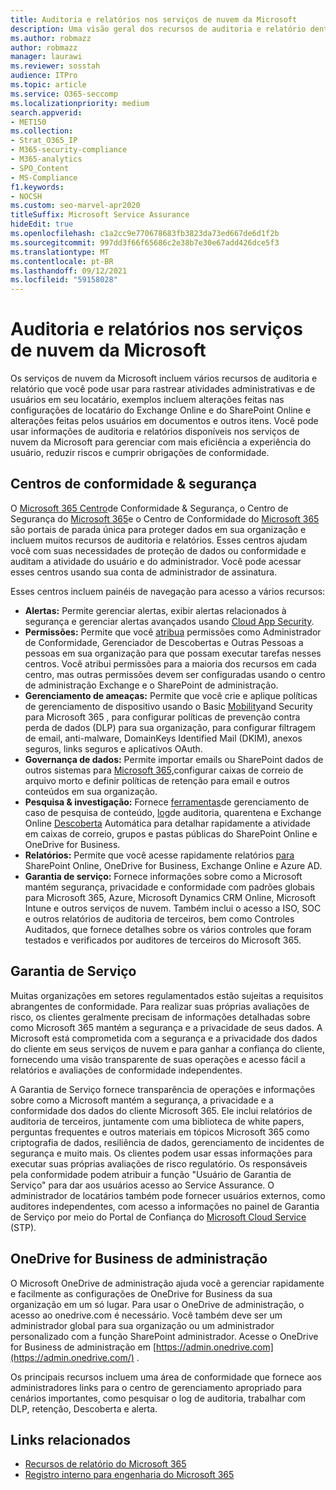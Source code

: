 ```yaml
---
title: Auditoria e relatórios nos serviços de nuvem da Microsoft
description: Uma visão geral dos recursos de auditoria e relatório dentro Office 365, Microsoft 365 e Garantia de Serviço.
ms.author: robmazz
author: robmazz
manager: laurawi
ms.reviewer: sosstah
audience: ITPro
ms.topic: article
ms.service: O365-seccomp
ms.localizationpriority: medium
search.appverid:
- MET150
ms.collection:
- Strat_O365_IP
- M365-security-compliance
- M365-analytics
- SPO_Content
- MS-Compliance
f1.keywords:
- NOCSH
ms.custom: seo-marvel-apr2020
titleSuffix: Microsoft Service Assurance
hideEdit: true
ms.openlocfilehash: c1a2cc9e770678683fb3823da73ed667de6d1f2b
ms.sourcegitcommit: 997dd3f66f65686c2e38b7e30e67add426dce5f3
ms.translationtype: MT
ms.contentlocale: pt-BR
ms.lasthandoff: 09/12/2021
ms.locfileid: "59158028"
---
```

# <a name="auditing-and-reporting-in-microsoft-cloud-services"></a>Auditoria e relatórios nos serviços de nuvem da Microsoft

Os serviços de nuvem da Microsoft incluem vários recursos de auditoria e relatório que você pode usar para rastrear atividades administrativas e de usuários em seu locatário, exemplos incluem alterações feitas nas configurações de locatário do Exchange Online e do SharePoint Online e alterações feitas pelos usuários em documentos e outros itens. Você pode usar informações de auditoria e relatórios disponíveis nos serviços de nuvem da Microsoft para gerenciar com mais eficiência a experiência do usuário, reduzir riscos e cumprir obrigações de conformidade.

## <a name="security--compliance-centers"></a>Centros de conformidade & segurança

O [Microsoft 365 Centro](https://protection.office.com)de Conformidade & Segurança, o Centro de Segurança do [Microsoft 365](https://security.microsoft.com)e o Centro de Conformidade do [Microsoft 365](https://compliance.microsoft.com) são portais de parada única para proteger dados em sua organização e incluem muitos recursos de auditoria e relatórios. Esses centros ajudam você com suas necessidades de proteção de dados ou conformidade e auditam a atividade do usuário e do administrador. Você pode acessar esses centros usando sua conta de administrador de assinatura.

Esses centros incluem painéis de navegação para acesso a vários recursos:

- **Alertas:** Permite gerenciar alertas, exibir alertas relacionados à segurança e gerenciar alertas avançados usando [Cloud App Security](/cloud-app-security/what-is-cloud-app-security).
- **Permissões:** Permite que você [atribua](/microsoft-365/security/office-365-security/grant-access-to-the-security-and-compliance-center) permissões como Administrador de Conformidade, Gerenciador de Descobertas e Outras Pessoas a pessoas em sua organização para que possam executar tarefas nesses centros. Você atribui permissões para a maioria dos recursos em cada centro, mas outras permissões devem ser configuradas usando o centro de administração Exchange e o SharePoint de administração.
- **Gerenciamento de ameaças:** Permite que você crie e aplique políticas de gerenciamento de dispositivo usando o Basic [Mobility](https://support.microsoft.com/office/overview-of-basic-mobility-and-security-for-microsoft-365-faa7d8e5-645d-4d59-839c-c8d4c1869e4a)and Security para Microsoft 365 , para configurar políticas de prevenção contra perda de dados [](/microsoft-365/compliance/data-loss-prevention-policies) (DLP) para sua organização, para configurar filtragem de email, anti-malware, DomainKeys Identified Mail (DKIM), anexos seguros, links seguros e aplicativos OAuth.
- **Governança de dados:** Permite importar emails ou SharePoint dados de outros sistemas para [Microsoft 365,](https://support.office.com/article/Import-PST-files-or-SharePoint-data-to-Office-365-ba688e0a-0fcb-4bd7-8e57-2b669564ea84)configurar caixas de [](/microsoft-365/compliance/retention-policies) correio de arquivo morto e definir políticas de retenção para email e outros conteúdos em sua organização. [](https://support.office.com/article/Enable-archive-mailboxes-in-the-Office-365-Security-Compliance-Center-268a109e-7843-405b-bb3d-b9393b2342ce)
- **Pesquisa & investigação:** Fornece [ferramentas](https://support.office.com/article/Run-a-Content-Search-in-the-Office-365-Security-Compliance-Center-61852fd9-fe8a-4880-a339-cb19ed3bff4a)de gerenciamento de caso de pesquisa de conteúdo, [log](https://support.office.com/article/Search-the-audit-log-in-the-Office-365-Security-Compliance-Center-0d4d0f35-390b-4518-800e-0c7ec95e946c)de auditoria, quarentena e Exchange Online [Descoberta](https://support.office.com/article/Manage-eDiscovery-cases-in-the-Office-365-Security-Compliance-Center-edea80d6-20a7-40fb-b8c4-5e8c8395f6da) Automática para detalhar rapidamente a atividade em caixas de correio, grupos e pastas públicas do SharePoint Online e OneDrive for Business.
- **Relatórios:** Permite que você acesse rapidamente relatórios [para](https://support.office.com/article/Reports-in-the-Office-365-Security-Compliance-Center-7acd33ce-1ec8-49fb-b625-43bac7b58c5a) SharePoint Online, OneDrive for Business, Exchange Online e Azure AD.
- **Garantia de serviço:** Fornece informações sobre como a Microsoft mantém segurança, privacidade e conformidade com padrões globais para Microsoft 365, Azure, Microsoft Dynamics CRM Online, Microsoft Intune e outros serviços de nuvem. Também inclui o acesso a ISO, SOC e outros relatórios de auditoria de terceiros, bem como Controles Auditados, que fornece detalhes sobre os vários controles que foram testados e verificados por auditores de terceiros do Microsoft 365.

## <a name="service-assurance"></a>Garantia de Serviço

Muitas organizações em setores regulamentados estão sujeitas a requisitos abrangentes de conformidade. Para realizar suas próprias avaliações de risco, os clientes geralmente precisam de informações detalhadas sobre como Microsoft 365 mantém a segurança e a privacidade de seus dados. A Microsoft está comprometida com a segurança e a privacidade dos dados do cliente em seus serviços de nuvem e para ganhar a confiança do cliente, fornecendo uma visão transparente de suas operações e acesso fácil a relatórios e avaliações de conformidade independentes.

A Garantia de Serviço fornece transparência de operações e informações sobre como a Microsoft mantém a segurança, a privacidade e a conformidade dos dados do cliente Microsoft 365. Ele inclui relatórios de auditoria de terceiros, juntamente com uma biblioteca de white papers, perguntas frequentes e outros materiais em tópicos Microsoft 365 como criptografia de dados, resiliência de dados, gerenciamento de incidentes de segurança e muito mais. Os clientes podem usar essas informações para executar suas próprias avaliações de risco regulatório. Os responsáveis pela conformidade podem atribuir a função "Usuário de Garantia de Serviço" para dar aos usuários acesso ao Service Assurance. O administrador de locatários também pode fornecer usuários externos, como auditores independentes, com acesso a informações no painel de Garantia de Serviço por meio do Portal de Confiança do [Microsoft Cloud Service](https://aka.ms/STP) (STP).

## <a name="onedrive-for-business-admin-center"></a>OneDrive for Business de administração

O Microsoft OneDrive de administração ajuda você a gerenciar rapidamente e facilmente as configurações de OneDrive for Business da sua organização em um só lugar. Para usar o OneDrive de administração, o acesso ao onedrive.com é necessário. Você também deve ser um administrador global para sua organização ou um administrador personalizado com a função SharePoint administrador. Acesse o OneDrive for Business de administração em [https://admin.onedrive.com](https://admin.onedrive.com/) .

Os principais recursos incluem uma área de conformidade que fornece aos administradores links para o centro de gerenciamento apropriado para cenários importantes, como pesquisar o log de auditoria, trabalhar com DLP, retenção, Descoberta e alerta.

## <a name="related-links"></a>Links relacionados

- [Recursos de relatório do Microsoft 365](assurance-reporting-features.md)
- [ Registro interno para engenharia do Microsoft 365 ](assurance-internal-logging.md)
